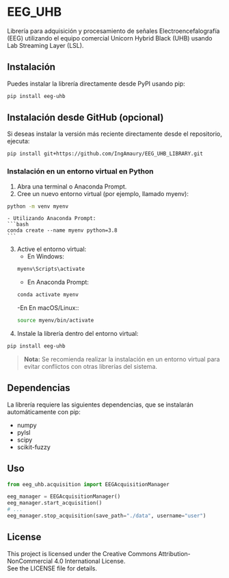 # EEG_UHB

Librería para adquisición y procesamiento de señales Electroencefalografía (EEG) utilizando el equipo comercial Unicorn Hybrid Black (UHB) usando Lab Streaming Layer (LSL).

## Instalación

Puedes instalar la librería directamente desde PyPI usando pip:

```bash
pip install eeg-uhb
```

## Instalación desde GitHub (opcional)

Si deseas instalar la versión más reciente directamente desde el repositorio, ejecuta:

```bash
pip install git+https://github.com/IngAmaury/EEG_UHB_LIBRARY.git
```

### Instalación en un entorno virtual en Python

1. Abra una terminal o Anaconda Prompt.
2. Cree un nuevo entorno virtual (por ejemplo, llamado myenv):
```bash
python -m venv myenv
```
    - Utilizando Anaconda Prompt:
    ```bash
    conda create --name myenv python=3.8
    ```
3. Active el entorno virtual:
    - En Windows:
    ```bash
    myenv\Scripts\activate
    ```
    - En Anaconda Prompt:
    ```bash
    conda activate myenv
    ```
    -En En macOS/Linux::
    ```bash
    source myenv/bin/activate
    ```
4. Instale la librería dentro del entorno virtual:
```bash
pip install eeg-uhb
```

> **Nota:** Se recomienda realizar la instalación en un entorno virtual para evitar conflictos con otras librerías del sistema.

## Dependencias

La librería requiere las siguientes dependencias, que se instalarán automáticamente con pip:

- numpy
- pylsl
- scipy
- scikit-fuzzy

## Uso

```python
from eeg_uhb.acquisition import EEGAcquisitionManager

eeg_manager = EEGAcquisitionManager()
eeg_manager.start_acquisition()
# ...
eeg_manager.stop_acquisition(save_path="./data", username="user")
```

## License

This project is licensed under the Creative Commons Attribution-NonCommercial 4.0 International License.  
See the LICENSE file for details.

